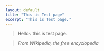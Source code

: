 ```yaml
---
layout: default
title: "This is Test page"
excerpt: "This is Test page."
---
```


> Hello~ this is test page.

> <cite>From Wikipedia, the free encyclopedia</cite>